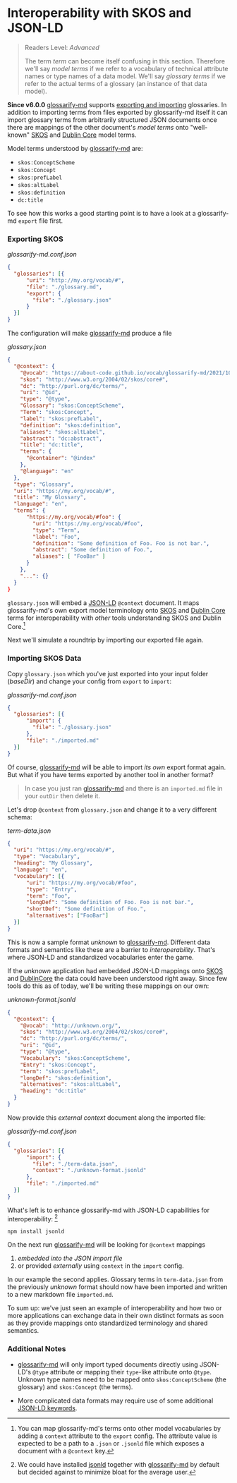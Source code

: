 # Interoperability with SKOS and JSON-LD

[glossarify-md]: https://github.com/about-code/glossarify-md
[doc-export-import]: ../README.md#structured-export-and-import
[headingidalgorithm]: ../README.md#headingidalgorithm
[SKOS]: http://w3.org/skos/
[DC]: http://purl.org/dc/terms/
[LD]: https://www.w3.org/standards/semanticweb/ontology
[JSON-LD]: https://json-ld.org
[JSON-LD Spec]: https://www.w3.org/TR/json-ld/
[jsonld]: https://npmjs.com/package/jsonld
[vocabularies]: https://www.w3.org/standards/semanticweb/ontology
[OWL]: https://www.w3.org/TR/2012/REC-owl2-overview-20121211/
[sample-export]: ../test/output-expected/config-glossaries/export-and-glossary-uri/glossary.json

> Readers Level: *Advanced*
>
> The term *term* can become itself confusing in this section. Therefore we'll say *model terms* if we refer to a vocabulary of technical attribute names or type names of a data model. We'll say *glossary terms* if we refer to the actual terms of a glossary (an instance of that data model).

**Since v6.0.0** [glossarify-md] supports [exporting and importing][doc-export-import] glossaries. In addition to importing terms from files exported by glossarify-md itself it can import glossary terms from arbitrarily structured JSON documents once there are mappings of the other document's *model terms* onto "well-known" [SKOS] and [Dublin Core][DC] model terms.

Model terms understood by [glossarify-md] are:

- `skos:ConceptScheme`
- `skos:Concept`
- `skos:prefLabel`
- `skos:altLabel`
- `skos:definition`
- `dc:title`

To see how this works a good starting point is to have a look at a glossarify-md `export` file first.

### Exporting SKOS

*glossarify-md.conf.json*
~~~json
{
  "glossaries": [{
      "uri": "http://my.org/vocab/#",
      "file": "./glossary.md",
      "export": {
        "file": "./glossary.json"
      }
  }]
}
~~~

The configuration will make [glossarify-md] produce a file

*glossary.json*
~~~json
{
  "@context": {
    "@vocab": "https://about-code.github.io/vocab/glossarify-md/2021/10/#",
    "skos": "http://www.w3.org/2004/02/skos/core#",
    "dc": "http://purl.org/dc/terms/",
    "uri": "@id",
    "type": "@type",
    "Glossary": "skos:ConceptScheme",
    "Term": "skos:Concept",
    "label": "skos:prefLabel",
    "definition": "skos:definition",
    "aliases": "skos:altLabel",
    "abstract": "dc:abstract",
    "title": "dc:title",
    "terms": {
      "@container": "@index"
    },
    "@language": "en"
  },
  "type": "Glossary",
  "uri": "https://my.org/vocab/#",
  "title": "My Glossary",
  "language": "en",
  "terms": {
      "https://my.org/vocab/#foo": {
        "uri": "https://my.org/vocab/#foo",
        "type": "Term",
        "label": "Foo",
        "definition": "Some definition of Foo. Foo is not bar.",
        "abstract": "Some definition of Foo.",
        "aliases": [ "FooBar" ]
      }
    },
    "...": {}
  }
}
~~~


`glossary.json` will embed a [JSON-LD] `@context` document. It maps glossarify-md's own export model terminology onto [SKOS] and [Dublin Core][DC] terms for interoperability with *other* tools understanding SKOS and Dublin Core.[^1]

[^1]: You can map glossarify-md's terms onto other model vocabularies by adding a `context` attribute to the `export` config. The attribute value is expected to be a path to a `.json` or `.jsonld` file which exposes a document with a `@context` key.

Next we'll simulate a roundtrip by importing our exported file again.

### Importing SKOS Data

Copy `glossary.json` which you've just exported into your input folder (*baseDir*) and change your config from `export` to `import`:

*glossarify-md.conf.json*
~~~json
{
  "glossaries": [{
      "import": {
        "file": "./glossary.json"
      },
      "file": "./imported.md"
  }]
}
~~~

Of course, [glossarify-md] will be able to import *its own* export format again. But what if you have terms exported by another tool in another format?

> In case you just ran [glossarify-md] and there is an `imported.md` file in your `outDir` then delete it.

Let's drop `@context` from `glossary.json` and change it to a very different schema:

*term-data.json*
~~~json
{
  "uri": "https://my.org/vocab/#",
  "type": "Vocabulary",
  "heading": "My Glossary",
  "language": "en",
  "vocabulary": [{
      "uri": "https://my.org/vocab/#foo",
      "type": "Entry",
      "term": "Foo",
      "longDef": "Some definition of Foo. Foo is not bar.",
      "shortDef": "Some definition of Foo.",
      "alternatives": ["FooBar"]
  }]
}
~~~

This is now a sample format *unknown* to [glossarify-md]. Different data formats and semantics like these are a barrier to *interoperability*. That's where JSON-LD and standardized vocabularies enter the game.

If the *unknown* application had embedded JSON-LD mappings onto [SKOS] and [DublinCore][DC] the data could have been understood right away. Since few tools do this as of today, we'll be writing these mappings on our own:

*unknown-format.jsonld*
~~~json
{
  "@context": {
    "@vocab": "http://unknown.org/",
    "skos": "http://www.w3.org/2004/02/skos/core#",
    "dc": "http://purl.org/dc/terms/",
    "uri": "@id",
    "type": "@type",
    "Vocabulary": "skos:ConceptScheme",
    "Entry": "skos:Concept",
    "term": "skos:prefLabel",
    "longDef": "skos:definition",
    "alternatives": "skos:altLabel",
    "heading": "dc:title"
  }
}
~~~

Now provide this *external context* document along the imported file:

*glossarify-md.conf.json*
~~~json
{
  "glossaries": [{
      "import": {
        "file": "./term-data.json",
        "context": "./unknown-format.jsonld"
      },
      "file": "./imported.md"
  }]
}
~~~

What's left is to enhance glossarify-md with JSON-LD capabilities for interoperability: [^2]

~~~
npm install jsonld
~~~

[^2]: We could have installed [jsonld] together with [glossarify-md] by default but decided against to minimize bloat for the average user.

On the next run [glossarify-md] will be looking for `@context` mappings

1. *embedded into the JSON import file*
2. or provided *externally* using `context` in the `import` config.

In our example the second applies. Glossary terms in `term-data.json` from the previously *unknown* format should now have been imported and written to a new markdown file `imported.md`.

To sum up: we've just seen an example of interoperability and how two or more applications can exchange data in their own distinct formats as soon as they provide mappings onto standardized terminology and shared semantics.

### Additional Notes

- [glossarify-md] will only import typed documents directly using JSON-LD's `@type` attribute or mapping their `type`-like attribute onto `@type`. Unknown type names need to be mapped onto `skos:ConceptScheme` (the glossary) and  `skos:Concept` (the terms).

- More complicated data formats may require use of some additional [JSON-LD keywords][JSON-LD Spec].
